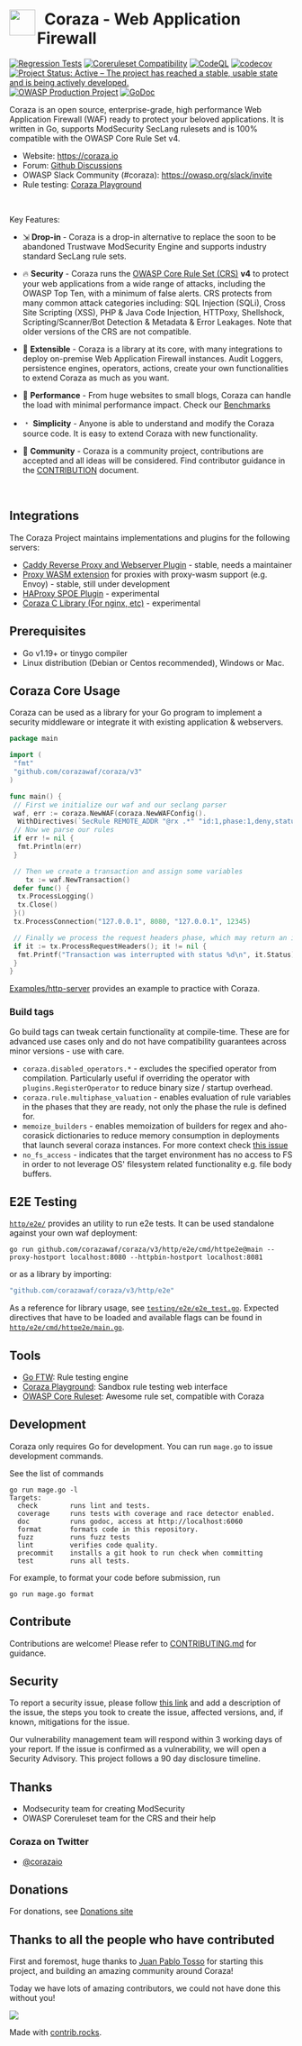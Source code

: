 <h1>
  <img src="https://coraza.io/images/logo_shield_only.png" align="left" height="46px" alt=""/>&nbsp;
  <span>Coraza - Web Application Firewall</span>
</h1>

[![Regression Tests](https://github.com/corazawaf/coraza/actions/workflows/regression.yml/badge.svg)](https://github.com/corazawaf/coraza/actions/workflows/regression.yml)
[![Coreruleset Compatibility](https://img.shields.io/badge/Coreruleset%20Compatibility-100%25-brightgreen)](#)
[![CodeQL](https://github.com/corazawaf/coraza/actions/workflows/codeql-analysis.yml/badge.svg)](https://github.com/corazawaf/coraza/actions/workflows/codeql-analysis.yml)
[![codecov](https://codecov.io/gh/corazawaf/coraza/branch/main/graph/badge.svg?token=6570804ZC7)](https://codecov.io/gh/corazawaf/coraza)
[![Project Status: Active – The project has reached a stable, usable state and is being actively developed.](https://www.repostatus.org/badges/latest/active.svg)](https://www.repostatus.org/#active)
[![OWASP Production Project](https://img.shields.io/badge/owasp-production%20project-brightgreen)](https://owasp.org/www-project-coraza-web-application-firewall)
[![GoDoc](https://godoc.org/github.com/corazawaf/coraza?status.svg)](https://godoc.org/github.com/corazawaf/coraza/v3)

Coraza is an open source, enterprise-grade, high performance Web Application Firewall (WAF) ready to protect your beloved applications. It is written in Go, supports ModSecurity SecLang rulesets and is 100% compatible with the OWASP Core Rule Set v4.

* Website: <https://coraza.io>
* Forum: [Github Discussions](https://github.com/corazawaf/coraza/discussions)
* OWASP Slack Community (#coraza): <https://owasp.org/slack/invite>
* Rule testing: [Coraza Playground](https://playground.coraza.io)

<br/>

Key Features:

* ⇲ **Drop-in** - Coraza is a drop-in alternative to replace the soon to be abandoned Trustwave ModSecurity Engine and supports industry standard SecLang rule sets.

* 🔥 **Security** -  Coraza runs the [OWASP Core Rule Set (CRS)](https://coreruleset.org) **v4** to protect your web applications from a wide range of attacks, including the OWASP Top Ten, with a minimum of false alerts. CRS protects from many common attack categories including: SQL Injection (SQLi), Cross Site Scripting (XSS), PHP & Java Code Injection, HTTPoxy, Shellshock, Scripting/Scanner/Bot Detection & Metadata & Error Leakages. Note that older versions of the CRS are not compatible.

* 🔌 **Extensible** - Coraza is a library at its core, with many integrations to deploy on-premise Web Application Firewall instances. Audit Loggers, persistence engines, operators, actions, create your own functionalities to extend Coraza as much as you want.

* 🚀 **Performance** - From huge websites to small blogs, Coraza can handle the load with minimal performance impact. Check our [Benchmarks](https://coraza.io/docs/reference/benchmarks)

* ﹡ **Simplicity** - Anyone is able to understand and modify the Coraza source code. It is easy to extend Coraza with new functionality.

* 💬 **Community** - Coraza is a community project, contributions are accepted and all ideas will be considered. Find contributor guidance in the [CONTRIBUTION](https://github.com/corazawaf/coraza/blob/v2/master/CONTRIBUTING.md) document.

<br/>

## Integrations

The Coraza Project maintains implementations and plugins for the following servers:

* [Caddy Reverse Proxy and Webserver Plugin](https://github.com/corazawaf/coraza-caddy) - stable, needs a maintainer
* [Proxy WASM extension](https://github.com/corazawaf/coraza-proxy-wasm) for proxies with proxy-wasm support (e.g. Envoy) - stable, still under development
* [HAProxy SPOE Plugin](https://github.com/corazawaf/coraza-spoa) - experimental
* [Coraza C Library (For nginx, etc)](https://github.com/corazawaf/libcoraza) - experimental

## Prerequisites

* Go v1.19+ or tinygo compiler
* Linux distribution (Debian or Centos recommended), Windows or Mac.

## Coraza Core Usage

Coraza can be used as a library for your Go program to implement a security middleware or integrate it with existing application & webservers.

```go
package main

import (
 "fmt"
 "github.com/corazawaf/coraza/v3"
)

func main() {
 // First we initialize our waf and our seclang parser
 waf, err := coraza.NewWAF(coraza.NewWAFConfig().
  WithDirectives(`SecRule REMOTE_ADDR "@rx .*" "id:1,phase:1,deny,status:403"`))
 // Now we parse our rules
 if err != nil {
  fmt.Println(err)
 }

 // Then we create a transaction and assign some variables
    tx := waf.NewTransaction()
 defer func() {
  tx.ProcessLogging()
  tx.Close()
 }()
 tx.ProcessConnection("127.0.0.1", 8080, "127.0.0.1", 12345)

 // Finally we process the request headers phase, which may return an interruption
 if it := tx.ProcessRequestHeaders(); it != nil {
  fmt.Printf("Transaction was interrupted with status %d\n", it.Status)
 }
}
```

[Examples/http-server](./examples/http-server/) provides an example to practice with Coraza.

### Build tags

Go build tags can tweak certain functionality at compile-time. These are for advanced use cases only and do not
have compatibility guarantees across minor versions - use with care.

* `coraza.disabled_operators.*` - excludes the specified operator from compilation. Particularly useful if overriding
the operator with `plugins.RegisterOperator` to reduce binary size / startup overhead.
* `coraza.rule.multiphase_valuation` - enables evaluation of rule variables in the phases that they are ready, not
only the phase the rule is defined for.
* `memoize_builders` - enables memoization of builders for regex and aho-corasick
dictionaries to reduce memory consumption in deployments that launch several coraza
instances. For more context check [this issue](https://github.com/corazawaf/coraza-caddy/issues/76)
* `no_fs_access` - indicates that the target environment has no access to FS in order to not leverage OS' filesystem related functionality e.g. file body buffers.

## E2E Testing

[`http/e2e/`](./http/e2e) provides an utility to run e2e tests.
It can be used standalone against your own waf deployment:

```shell
go run github.com/corazawaf/coraza/v3/http/e2e/cmd/httpe2e@main --proxy-hostport localhost:8080 --httpbin-hostport localhost:8081
```

or as a library by importing:

```go
"github.com/corazawaf/coraza/v3/http/e2e"
```

As a reference for library usage, see [`testing/e2e/e2e_test.go`](./testing/e2e/e2e_test.go).
Expected directives that have to be loaded and available flags can be found in [`http/e2e/cmd/httpe2e/main.go`](./http/e2e/cmd/httpe2e/main.go).

## Tools

* [Go FTW](https://github.com/coreruleset/go-ftw): Rule testing engine
* [Coraza Playground](https://playground.coraza.io/): Sandbox rule testing web interface
* [OWASP Core Ruleset](https://github.com/coreruleset/coreruleset/): Awesome rule set, compatible with Coraza

## Development

Coraza only requires Go for development. You can run `mage.go` to issue development commands.

See the list of commands

```shell
go run mage.go -l
Targets:
  check        runs lint and tests.
  coverage     runs tests with coverage and race detector enabled.
  doc          runs godoc, access at http://localhost:6060
  format       formats code in this repository.
  fuzz         runs fuzz tests
  lint         verifies code quality.
  precommit    installs a git hook to run check when committing
  test         runs all tests.
```

For example, to format your code before submission, run

```shell
go run mage.go format
```

## Contribute

Contributions are welcome! Please refer to [CONTRIBUTING.md](./CONTRIBUTING.md) for guidance.

## Security

To report a security issue, please follow [this link](https://github.com/corazawaf/coraza/security/advisories/new) and add a description of the issue, the steps you took to create the issue, affected versions, and, if known, mitigations for the issue.

Our vulnerability management team will respond within 3 working days of your report. If the issue is confirmed as a vulnerability, we will open a Security Advisory. This project follows a 90 day disclosure timeline.

## Thanks

* Modsecurity team for creating ModSecurity
* OWASP Coreruleset team for the CRS and their help

### Coraza on Twitter

* [@corazaio](https://twitter.com/corazaio)

## Donations

For donations, see [Donations site](https://owasp.org/donate/?reponame=www-project-coraza-web-application-firewall&title=OWASP+Coraza+Web+Application+Firewall)

## Thanks to all the people who have contributed

First and foremost, huge thanks to [Juan Pablo Tosso](https://twitter.com/jptosso) for starting this project, and building an amazing community around Coraza!

Today we have lots of amazing contributors, we could not have done this without you!

<a href="https://github.com/corazawaf/coraza/graphs/contributors">
  <img src="https://contrib.rocks/image?repo=corazawaf/coraza" />
</a>

Made with [contrib.rocks](https://contrib.rocks).
